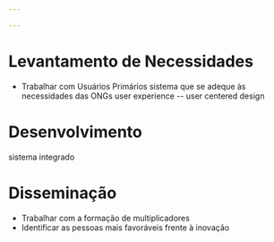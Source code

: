 ```yaml
---

---
```


# Levantamento de Necessidades

* Trabalhar com Usuários Primários
sistema que se adeque às necessidades das ONGs
user experience -- user centered design

#  Desenvolvimento
sistema integrado

#  Disseminação

 * Trabalhar com a formação de multiplicadores  
 * Identificar as pessoas mais favoráveis frente à inovação
